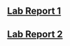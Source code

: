 
## [Lab Report 1](https://yu3-y.github.io/cse15l-lab-reports/labreport1/lab-report-1-week-2.html)

## [Lab Report 2](https://yu3-y.github.io/cse15l-lab-reports/labreport2/lab-report-2-week-4.html)




